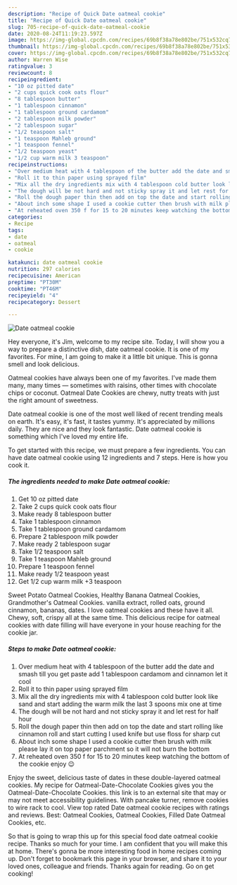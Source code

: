 ```yaml
---
description: "Recipe of Quick Date oatmeal cookie"
title: "Recipe of Quick Date oatmeal cookie"
slug: 705-recipe-of-quick-date-oatmeal-cookie
date: 2020-08-24T11:19:23.597Z
image: https://img-global.cpcdn.com/recipes/69b8f38a78e802be/751x532cq70/date-oatmeal-cookie-recipe-main-photo.jpg
thumbnail: https://img-global.cpcdn.com/recipes/69b8f38a78e802be/751x532cq70/date-oatmeal-cookie-recipe-main-photo.jpg
cover: https://img-global.cpcdn.com/recipes/69b8f38a78e802be/751x532cq70/date-oatmeal-cookie-recipe-main-photo.jpg
author: Warren Wise
ratingvalue: 3
reviewcount: 8
recipeingredient:
- "10 oz pitted date"
- "2 cups quick cook oats flour"
- "8 tablespoon butter"
- "1 tablespoon cinnamon"
- "1 tablespoon ground cardamom"
- "2 tablespoon milk powder"
- "2 tablespoon sugar"
- "1/2 teaspoon salt"
- "1 teaspoon Mahleb ground"
- "1 teaspoon fennel"
- "1/2 teaspoon yeast"
- "1/2 cup warm milk 3 teaspoon"
recipeinstructions:
- "Over medium heat with 4 tablespoon of the butter add the date and smash till you get paste add 1 tablespoon cardamom and cinnamon let it cool"
- "Roll it to thin paper using sprayed film"
- "Mix all the dry ingredients mix with 4 tablespoon cold butter look like sand and start adding the warm milk the last 3 spoons mix one at time"
- "The dough will be not hard and not sticky spray it and let rest for half hour"
- "Roll the dough paper thin then add on top the date and start rolling like cinnamon roll and start cutting I used knife but use floss for sharp cut"
- "About inch some shape I used a cookie cutter then brush with milk please lay it on top paper parchment so it will not burn the bottom"
- "At reheated oven 350 f for 15 to 20 minutes keep watching the bottom of the cookie enjoy 😉"
categories:
- Recipe
tags:
- date
- oatmeal
- cookie

katakunci: date oatmeal cookie 
nutrition: 297 calories
recipecuisine: American
preptime: "PT30M"
cooktime: "PT46M"
recipeyield: "4"
recipecategory: Dessert

---
```



![Date oatmeal cookie](https://img-global.cpcdn.com/recipes/69b8f38a78e802be/751x532cq70/date-oatmeal-cookie-recipe-main-photo.jpg)

Hey everyone, it's Jim, welcome to my recipe site. Today, I will show you a way to prepare a distinctive dish, date oatmeal cookie. It is one of my favorites. For mine, I am going to make it a little bit unique. This is gonna smell and look delicious.

Oatmeal cookies have always been one of my favorites. I&#39;ve made them many, many times — sometimes with raisins, other times with chocolate chips or coconut. Oatmeal Date Cookies are chewy, nutty treats with just the right amount of sweetness.

Date oatmeal cookie is one of the most well liked of recent trending meals on earth. It's easy, it's fast, it tastes yummy. It's appreciated by millions daily. They are nice and they look fantastic. Date oatmeal cookie is something which I've loved my entire life.


To get started with this recipe, we must prepare a few ingredients. You can have date oatmeal cookie using 12 ingredients and 7 steps. Here is how you cook it.

<!--inarticleads1-->

##### The ingredients needed to make Date oatmeal cookie:

1. Get 10 oz pitted date
1. Take 2 cups quick cook oats flour
1. Make ready 8 tablespoon butter
1. Take 1 tablespoon cinnamon
1. Take 1 tablespoon ground cardamom
1. Prepare 2 tablespoon milk powder
1. Make ready 2 tablespoon sugar
1. Take 1/2 teaspoon salt
1. Take 1 teaspoon Mahleb ground
1. Prepare 1 teaspoon fennel
1. Make ready 1/2 teaspoon yeast
1. Get 1/2 cup warm milk +3 teaspoon


Sweet Potato Oatmeal Cookies, Healthy Banana Oatmeal Cookies, Grandmother&#39;s Oatmeal Cookies. vanilla extract, rolled oats, ground cinnamon, bananas, dates. I love oatmeal cookies and these have it all. Chewy, soft, crispy all at the same time. This delicious recipe for oatmeal cookies with date filling will have everyone in your house reaching for the cookie jar. 

<!--inarticleads2-->

##### Steps to make Date oatmeal cookie:

1. Over medium heat with 4 tablespoon of the butter add the date and smash till you get paste add 1 tablespoon cardamom and cinnamon let it cool
1. Roll it to thin paper using sprayed film
1. Mix all the dry ingredients mix with 4 tablespoon cold butter look like sand and start adding the warm milk the last 3 spoons mix one at time
1. The dough will be not hard and not sticky spray it and let rest for half hour
1. Roll the dough paper thin then add on top the date and start rolling like cinnamon roll and start cutting I used knife but use floss for sharp cut
1. About inch some shape I used a cookie cutter then brush with milk please lay it on top paper parchment so it will not burn the bottom
1. At reheated oven 350 f for 15 to 20 minutes keep watching the bottom of the cookie enjoy 😉


Enjoy the sweet, delicious taste of dates in these double-layered oatmeal cookies. My recipe for Oatmeal-Date-Chocolate Cookies gives you the Oatmeal-Date-Chocolate Cookies. this link is to an external site that may or may not meet accessibility guidelines. With pancake turner, remove cookies to wire rack to cool. View top rated Date oatmeal cookie recipes with ratings and reviews. Best: Oatmeal Cookies, Oatmeal Cookies, Filled Date Oatmeal Cookies, etc. 

So that is going to wrap this up for this special food date oatmeal cookie recipe. Thanks so much for your time. I am confident that you will make this at home. There's gonna be more interesting food in home recipes coming up. Don't forget to bookmark this page in your browser, and share it to your loved ones, colleague and friends. Thanks again for reading. Go on get cooking!
